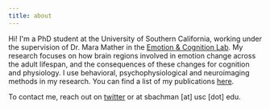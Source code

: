 ```yaml
---
title: about
---
```


Hi! I'm a PhD student at the University of Southern California, working under the supervision of Dr. Mara Mather in the [Emotion & Cognition Lab](https://gero.usc.edu/labs/matherlab/). My research focuses on how brain regions involved in emotion change across the adult lifespan, and the consequences of these changes for cognition and physiology. I use behavioral, psychophysiological and neuroimaging methods in my research. You can find a list of my publications [here](https://scholar.google.com/citations?user=kB3eowgAAAAJ&hl=en).

To contact me, reach out on [twitter](https://www.twitter.com/shelbybachman) or at sbachman [at] usc [dot] edu. 
